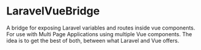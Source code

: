 # LaravelVueBridge
A bridge for exposing Laravel variables and routes inside vue components. For use with Multi Page Applications using multiple Vue components. The idea is to get the best of both, between what Laravel and Vue offers.
